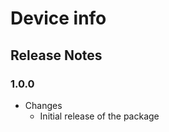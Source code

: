 Device info
==================

Release Notes
-------------

### 1.0.0
- Changes
    - Initial release of the package
